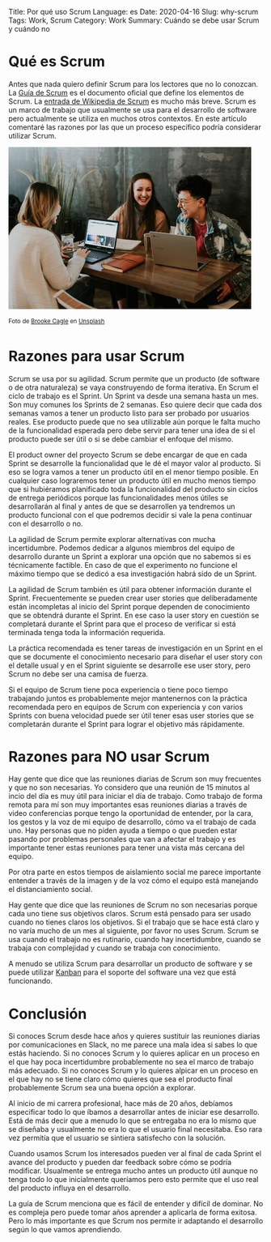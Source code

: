 Title: Por qué uso Scrum
Language: es
Date: 2020-04-16
Slug: why-scrum
Tags: Work, Scrum
Category: Work
Summary: Cuándo se debe usar Scrum y cuándo no

# Qué es Scrum

Antes que nada quiero definir Scrum para los lectores que no lo conozcan.
La [Guía de Scrum](https://www.scrumguides.org/docs/scrumguide/v2017/2017-Scrum-Guide-Spanish-European.pdf) es el documento oficial que define los elementos de Scrum.
La [entrada de Wikipedia de Scrum](https://es.wikipedia.org/wiki/Scrum_(desarrollo_de_software)) es mucho más breve.
Scrum es un marco de trabajo que usualmente se usa para el desarrollo de software pero actualmente se utiliza en muchos otros contextos.
En este artículo comentaré las razones por las que un proceso específico podría considerar utilizar Scrum.

<img src="images/brooke-cagle-g1Kr4Ozfoac-unsplash-480x320.jpg"
     alt="Scrum es colaborativo" width="480" height="320" />
     
<sup>Foto de [Brooke Cagle](https://unsplash.com/@brookecagle?utm_source=unsplash&utm_medium=referral&utm_content=creditCopyText)
en [Unsplash](https://unsplash.com/s/photos/office?utm_source=unsplash&utm_medium=referral&utm_content=creditCopyText)</sup>

# Razones para usar Scrum

Scrum se usa por su agilidad. Scrum permite que un producto (de software o de otra naturaleza) se vaya construyendo de forma iterativa.
En Scrum el ciclo de trabajo es el Sprint. Un Sprint va desde una semana hasta un mes. Son muy comunes los Sprints de 2 semanas.
Eso quiere decir que cada dos semanas vamos a tener un producto listo para ser probado por usuarios reales.
Ese producto puede que no sea utilizable aún porque le falta mucho de la funcionalidad esperada pero debe servir para tener una idea de si el producto puede ser útil o si se debe cambiar el enfoque del mismo.

El product owner del proyecto Scrum se debe encargar de que en cada Sprint se desarrolle la funcionalidad que le dé el mayor valor al producto.
Si eso se logra vamos a tener un producto útil en el menor tiempo posible.
En cualquier caso lograremos tener un producto útil en mucho menos tiempo que si hubiéramos planificado toda la funcionalidad del producto sin ciclos de entrega periódicos
porque las funcionalidades menos útiles se desarrollarán al final y antes de que se desarrollen ya tendremos un producto funcional con el que podremos decidir si vale la pena continuar con el desarrollo o no.

La agilidad de Scrum permite explorar alternativas con mucha incertidumbre. Podemos dedicar a algunos miembros del equipo de desarrollo durante un Sprint a explorar una opción que no sabemos si es técnicamente factible.
En caso de que el experimento no funcione el máximo tiempo que se dedicó a esa investigación habrá sido de un Sprint.

La agilidad de Scrum también es útil para obtener información durante el Sprint.
Frecuentemente se pueden crear user stories que deliberadamente están incompletas al inicio del Sprint porque dependen de conocimiento que se obtendrá durante el Sprint.
En ese caso la user story en cuestión se completará durante el Sprint para que el proceso de verificar si está terminada tenga toda la información requerida.

La práctica recomendada es tener tareas de investigación en un Sprint en el que se documente el conocimiento necesario para diseñar el user story con el detalle usual
y en el Sprint siguiente se desarrolle ese user story, pero Scrum no debe ser una camisa de fuerza.

Si el equipo de Scrum tiene poca experiencia o tiene poco tiempo trabajando juntos es probablemente mejor mantenernos con la práctica recomendada
pero en equipos de Scrum con experiencia y con varios Sprints con buena velocidad puede ser útil tener esas user stories que se completarán durante el Sprint para lograr el objetivo más rápidamente.

# Razones para NO usar Scrum

Hay gente que dice que las reuniones diarias de Scrum son muy frecuentes y que no son necesarias. Yo considero que una reunión de 15 minutos al incio del día es muy útil para iniciar el día de trabajo.
Como trabajo de forma remota  para mí son muy importantes esas reuniones diarias a través de video conferencias porque
tengo la oportunidad de entender, por la cara, los gestos y la voz de mi equipo de desarrollo, cómo va el trabajo de cada uno.
Hay personas que no piden ayuda a tiempo o que pueden estar pasando por problemas personales que van a afectar el trabajo
y es importante tener estas reuniones para tener una vista más cercana del equipo.

Por otra parte en estos tiempos de aislamiento social me parece importante entender a través de la imagen y de la voz cómo el equipo está manejando el distanciamiento social.

Hay gente que dice que las reuniones de Scrum no son necesarias porque cada uno tiene sus objetivos claros. Scrum está pensado para ser usado cuando no tienes claros los objetivos.
Si el trabajo que se hace está claro y no varía mucho de un mes al siguiente, por favor no uses Scrum.
Scrum se usa cuando el trabajo no es rutinario, cuando hay incertidumbre, cuando se trabaja con complejidad y cuando se trabaja con conocimiento.

A menudo se utiliza Scrum para desarrollar un producto de software y se puede utilizar [Kanban](https://en.wikipedia.org/wiki/Kanban_(development)) para el soporte del software una vez que está funcionando.

# Conclusión

Si conoces Scrum desde hace años y quieres sustituir las reuniones diarias por comunicaciones en Slack, no me parece una mala idea si sabes lo que estás haciendo.
Si no conoces Scrum y lo quieres aplicar en un proceso en el que hay poca incertidumbre probablemente no sea el marco de trabajo más adecuado.
Si no conoces Scrum y lo quieres alpicar en un proceso en el que hay no se tiene claro cómo quieres que sea el producto final probablemente Scrum sea una buena opción a explorar.

Al inicio de mi carrera profesional, hace más de 20 años, debíamos especificar todo lo que íbamos a desarrollar antes de iniciar ese desarrollo.
Está de más decir que a menudo lo que se entregaba no era lo mismo que se diseñaba y usualmente no era lo que el usuario final necesitaba.
Eso rara vez permitía que el usuario se sintiera satisfecho con la solución.

Cuando usamos Scrum los interesados pueden ver al final de cada Sprint el avance del producto y pueden dar feedback sobre cómo se podría modificar.
Usualmente se entrega mucho antes un producto útil aunque no tenga todo lo que inicialmente queríamos pero esto permite que el uso real del producto influya en el desarrollo.

La guía de Scrum menciona que es fácil de entender y difícil de dominar. No es compleja pero puede tomar años aprender a aplicarla de forma exitosa.
Pero lo más importante es que Scrum nos permite ir adaptando el desarrollo según lo que vamos aprendiendo.

